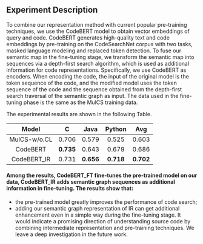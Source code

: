 
## Experiment Description
To combine our representation method with current popular pre-training techniques, we use the CodeBERT model to obtain vector embeddings of query and code. CodeBERT generates high-quality text and code embeddings by pre-training on the CodeSearchNet corpus with two tasks, masked language modeling and replaced token detection. To fuse our semantic map in the fine-tuning stage, we transform the semantic map into sequences via a depth-first search algorithm, which is used as additional information for code representations. Specifically, we use CodeBERT as encoders. When encoding the code, the input of the original model is the token sequence of the code, and the modified model uses the token sequence of the code and the sequence obtained from the depth-first search traversal of the semantic graph as input. The data used in the fine-tuning phase is the same as the MulCS training data. 

The experimental results are shown in the following Table.

| Model | C| Java | Python | Avg|
| :-: | :-: | :-: | :-: | :-: |
| MulCS-w/o.CL |0.706 | 0.579 |0.525 | 0.603 |
| CodeBERT | <b>0.735</b> | 0.643 | 0.679 | 0.686 |
| CodeBERT_IR | 0.731 |<b>0.656</b> | <b>0.718</b>| <b>0.702</b>|

#### Among the results, CodeBERT_FT fine-tunes the pre-trained model on our data, CodeBERT_IR adds semantic graph sequences as additional information in fine-tuning. The results show that: 
* the pre-trained model greatly improves the performance of code search; 
* adding our semantic graph representation of IR can get additional enhancement even in a simple way during the fine-tuning stage. It would indicate a promising direction of understanding source code by combining intermediate representation and pre-training techniques. We leave a deep investigation in the future work.
